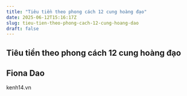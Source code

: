 ```yaml
---
title: "Tiêu tiền theo phong cách 12 cung hoàng đạo"
date: 2025-06-12T15:16:17Z
slug: tieu-tien-theo-phong-cach-12-cung-hoang-dao
draft: false
---
```


## Tiêu tiền theo phong cách 12 cung hoàng đạo

## Fiona Dao

kenh14.vn​